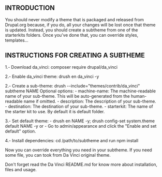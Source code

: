 INTRODUCTION 
------------

You should never modify a theme that is packaged and released from Drupal.org 
because, if you do, all your changes will be lost once that theme is updated.
Instead, you should create a subtheme from one of the starterkits folders. 
Once you've done that, you can override styles, templates...


INSTRUCTIONS FOR CREATING A SUBTHEME
------------------------------------

1.- Download da_vinci: composer require drupal/da_vinci

2.- Enable da_vinci theme: drush en da_vinci -y

2.- Create a sub-theme: drush --include="themes/contrib/da_vinci" subtheme NAME
    Optional options:
    - machine-name: The machine-readable name of your sub-theme. This will be
      auto-generated from the human-readable name if omitted.
    - description: The description of your sub-theme.
    - destination: The destination of your sub-theme.
    - starterkit: The name of the starter kit to use. By default it is default
      folder.

3.- Set default theme:
    - drush en NAME -y; drush config-set system.theme default NAME -y
    or
    - Go to admin/appearance and click the "Enable and set default" option.

4.- Install dependencies: cd /path/to/subtheme and run npm install

Now you can override everything you need in your subtheme. If you need some
file, you can took from Da Vinci original theme.

Don't forget read the Da Vinci README.md for know more about installation,
files and usage.
